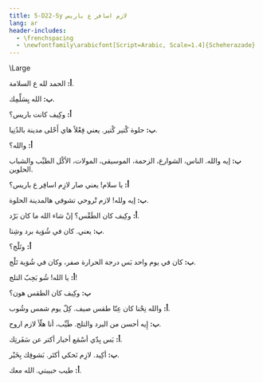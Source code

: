 ```yaml
---
title: 5-D22-Sy لازم اسافر ع باريس
lang: ar
header-includes:
  - \frenchspacing
  - \newfontfamily\arabicfont[Script=Arabic, Scale=1.4]{Scheherazade}
---
```


\Large


**أ:** الحمد لله ع السلامة.

**ب:** الله يِسَلِّمِك. 

**أ:** وكِيف كانت باريس؟

**ب:** حلوة كْتير كْتير. يعني فِعْلاً هاي أَحْلى مدينة بالدُنِيا.

**أ:** والله؟

**ب:** إيه والله. الناس، الشوارع، الزحمة، الموسيقى، المولات، الأكْل الطيِّب والشباب الحلوين.

**أ:** يا سلام! يعني صار لازِم اسافِر ع باريس؟ 

**ب:** إيه ولله! لازم تْروحي تشوفي هالمدينة الحلوة. 

**أ:** وكِيف كان الطَقْس؟ إنْ شاء الله ما كان بَرْد.

**ب:** يعني. كان في شُوَية برد وشِتا.

**أ:** وتَلْج؟

**ب:** كان في يوم واحد بَس درجة الحرارة صفر، وكان في شُوَية تَلْج.

**أ:** يا الله! شُو بَحِبّ التلج!

**ب:** وكِيف كان الطقس هون؟

**أ:** والله نِحْنا كان عِنّا طقس صيف. كِلّ يوم شمس وشُوب.

**ب:** إِيه أحسن من البرد والتلج. طَيِّب، أنا هلّأ لازم اروح.

**أ:** بَس بِدّي أسْمَع أخبار أكتر عن سَفَرتِك.

**ب:** أكِيد. لازِم نَحكي أكتَر. بَشوفِك بِخَيْر. 

**أ:** طيب حبيبتي. الله معك.

